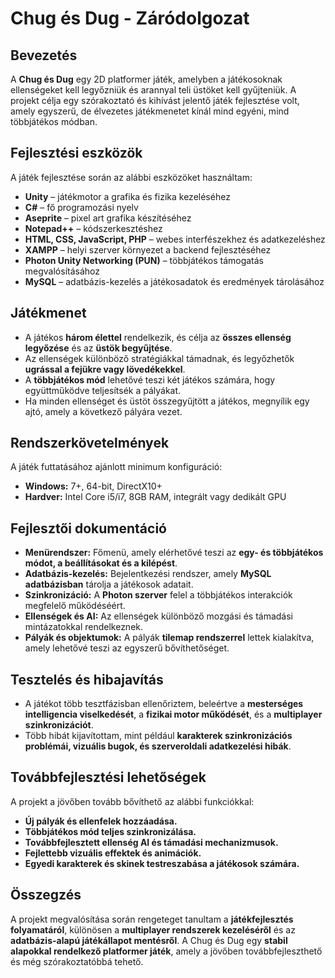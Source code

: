 # Chug és Dug - Záródolgozat

## Bevezetés
A **Chug és Dug** egy 2D platformer játék, amelyben a játékosoknak ellenségeket kell legyőzniük és arannyal teli üstöket kell gyűjteniük. A projekt célja egy szórakoztató és kihívást jelentő játék fejlesztése volt, amely egyszerű, de élvezetes játékmenetet kínál mind egyéni, mind többjátékos módban.

## Fejlesztési eszközök
A játék fejlesztése során az alábbi eszközöket használtam:
- **Unity** – játékmotor a grafika és fizika kezeléséhez
- **C#** – fő programozási nyelv
- **Aseprite** – pixel art grafika készítéséhez
- **Notepad++** – kódszerkesztéshez
- **HTML, CSS, JavaScript, PHP** – webes interfészekhez és adatkezeléshez
- **XAMPP** – helyi szerver környezet a backend fejlesztéséhez
- **Photon Unity Networking (PUN)** – többjátékos támogatás megvalósításához
- **MySQL** – adatbázis-kezelés a játékosadatok és eredmények tárolásához

## Játékmenet
- A játékos **három élettel** rendelkezik, és célja az **összes ellenség legyőzése** és az **üstök begyűjtése**.
- Az ellenségek különböző stratégiákkal támadnak, és legyőzhetők **ugrással a fejükre vagy lövedékekkel**.
- A **többjátékos mód** lehetővé teszi két játékos számára, hogy együttműködve teljesítsék a pályákat.
- Ha minden ellenséget és üstöt összegyűjtött a játékos, megnyílik egy ajtó, amely a következő pályára vezet.

## Rendszerkövetelmények
A játék futtatásához ajánlott minimum konfiguráció:
- **Windows:** 7+, 64-bit, DirectX10+
- **Hardver:** Intel Core i5/i7, 8GB RAM, integrált vagy dedikált GPU

## Fejlesztői dokumentáció
- **Menürendszer:** Főmenü, amely elérhetővé teszi az **egy- és többjátékos módot, a beállításokat és a kilépést**.
- **Adatbázis-kezelés:** Bejelentkezési rendszer, amely **MySQL adatbázisban** tárolja a játékosok adatait.
- **Szinkronizáció:** A **Photon szerver** felel a többjátékos interakciók megfelelő működéséért.
- **Ellenségek és AI:** Az ellenségek különböző mozgási és támadási mintázatokkal rendelkeznek.
- **Pályák és objektumok:** A pályák **tilemap rendszerrel** lettek kialakítva, amely lehetővé teszi az egyszerű bővíthetőséget.

## Tesztelés és hibajavítás
- A játékot több tesztfázisban ellenőriztem, beleértve a **mesterséges intelligencia viselkedését**, a **fizikai motor működését**, és a **multiplayer szinkronizációt**.
- Több hibát kijavítottam, mint például **karakterek szinkronizációs problémái, vizuális bugok, és szerveroldali adatkezelési hibák**.

## Továbbfejlesztési lehetőségek
A projekt a jövőben tovább bővíthető az alábbi funkciókkal:
- **Új pályák és ellenfelek hozzáadása.**
- **Többjátékos mód teljes szinkronizálása.**
- **Továbbfejlesztett ellenség AI és támadási mechanizmusok.**
- **Fejlettebb vizuális effektek és animációk.**
- **Egyedi karakterek és skinek testreszabása a játékosok számára.**

## Összegzés
A projekt megvalósítása során rengeteget tanultam a **játékfejlesztés folyamatáról**, különösen a **multiplayer rendszerek kezeléséről** és az **adatbázis-alapú játékállapot mentésről**. A Chug és Dug egy **stabil alapokkal rendelkező platformer játék**, amely a jövőben továbbfejleszthető és még szórakoztatóbbá tehető.

